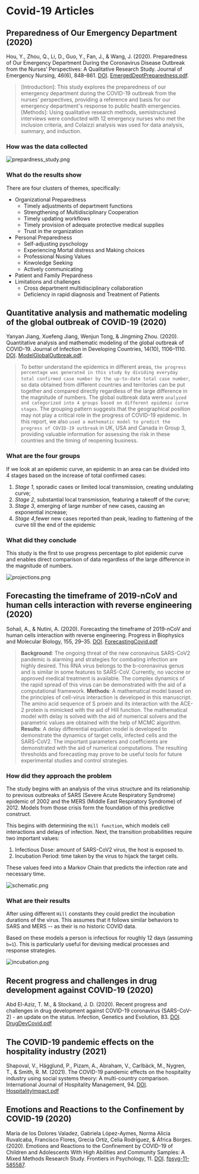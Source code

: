 # Covid-19 Articles

## Preparedness of Our Emergency Department (2020)

Hou, Y., Zhou, Q., Li, D., Guo, Y., Fan, J., & Wang, J. (2020). Preparedness of Our Emergency Department During the Coronavirus Disease Outbreak from the Nurses’ Perspectives: A Qualitative Research Study. Journal of Emergency Nursing, 46(6), 848–861. [DOI](https://doi-org.proxy1.ncu.edu/10.1016/j.jen.2020.07.008). [EmergedDeptPreparedness.pdf](EmergedDeptPreparedness.pdf).

> [Introduction]: This study explores the preparedness of our emergency department during the COVID-19 outbreak from the nurses’ perspectives, providing a reference and basis for our emergency department's response to public health emergencies. [Methods]: Using qualitative research methods, semistructured interviews were conducted with 12 emergency nurses who met the inclusion criteria, and Colaizzi analysis was used for data analysis, summary, and induction.

### How was the data collected

![prepardness_study.png](prepardness_study.png)

### What do the results show

There are four clusters of themes, specifically:

- Organizational Preparedness
  - Timely adjustments of department functions
  - Strengthening of Multidisciplinary Cooperation
  - Timely updating workflows
  - Timely provision of adequate protective medical supplies
  - Trust in the organization
- Personal Preparedness
  - Self-adjusting pyschology
  - Experiencing Mortal distress and Making choices
  - Professional Nusing Values
  - Knwoledge Seeking
  - Actively communicating
- Patient and Family Prepardness
- Limitations and challenges
  - Cross department multidisciplinary collaboration
  - Deficiency in rapid diagnosis and Treatment of Patients

## Quantitative analysis and mathematic modeling of the global outbreak of COVID-19 (2020)

Yanyan Jiang, Xuefeng Jiang, Wenjun Tong, & Jingming Zhou. (2020). Quantitative analysis and mathematic modeling of the global outbreak of COVID-19. Journal of Infection in Developing Countries, 14(10), 1106–1110. [DOI](https://doi-org.proxy1.ncu.edu/10.3855/jidc.13150). [ModelGlobalOutbreak.pdf](ModelGlobalOutbreak.pdf).

> To better understand the epidemics in different areas, `the progress percentage was generated in this study by dividing everyday total confirmed case number by the up-to-date total case number`, so data obtained from different countries and territories can be put together and compared directly regardless of the large difference in the magnitude of numbers. The global outbreak data were `analyzed and categorized into 4 groups based on different epidemic curve stages`. The grouping pattern suggests that the geographical position may not play a critical role in the progress of COVID-19 epidemic. In this report, we also `used a mathematic model to predict the progress of COVID-19 outbreak` in UK, USA and Canada in Group 3, providing valuable information for assessing the risk in these countries and the timing of reopening business.

### What are the four groups

If we look at an epidemic curve, an epidemic in an area can be divided into 4 stages based on the increase of total confirmed cases:

1. _Stage 1_, sporadic cases or limited local transmission, creating undulating curve;
2. _Stage 2_, substantial local transmission, featuring a takeoff of the curve;
3. _Stage 3_, emerging of large number of new cases, causing an exponential increase;
4. _Stage 4_,fewer new cases reported than peak, leading to flattening of the curve till the end of the epidemic

### What did they conclude

This study is the first to use progress percentage to plot epidemic curve and enables direct comparison of data regardless of the large difference in the magnitude of numbers.

![projections.png](projections.png)

## Forecasting the timeframe of 2019-nCoV and human cells interaction with reverse engineering (2020)

Sohail, A., & Nutini, A. (2020). Forecasting the timeframe of 2019-nCoV and human cells interaction with reverse engineering. Progress in Biophysics and Molecular Biology, 155, 29–35. [DOI](https://doi-org.proxy1.ncu.edu/10.1016/j.pbiomolbio.2020.04.002). [ForecastingCovid.pdf](ForecastingCovid.pdf)

> **Background**: The ongoing threat of the new coronavirus SARS-CoV2 pandemic is alarming and strategies for combating infection are highly desired. This RNA virus belongs to the b-coronavirus genus and is similar in some features to SARS-CoV. Currently, no vaccine or approved medical treatment is available. The complex dynamics of the rapid spread of this virus can be demonstrated with the aid of a computational framework. **Methods**: A mathematical model based on the principles of cell-virus interaction is developed in this manuscript. The amino acid sequence of S proein and its interaction with the ACE-2 protein is mimicked with the aid of Hill function. The mathematical model with delay is solved with the aid of numerical solvers and the parametric values are obtained with the help of MCMC algorithm. **Results**: A delay differential equation model is developed to demonstrate the dynamics of target cells, infected cells and the SARS-CoV2. The important parameters and coefficients are demonstrated with the aid of numerical computations. The resulting thresholds and forecasting may prove to be useful tools for future experimental studies and control strategies.

### How did they approach the problem

The study begins with an analysis of the virus structure and its relationship to previous outbreaks of SARS (Severe Acute Respiratory Syndrome) epidemic of 2002 and the MERS (Middle East
Respiratory Syndrome) of 2012.  Models from those crisis form the foundation of this predictive construct.

This begins with determining the `Hill function`, which models cell interactions and delays of infection.  Next, the transition probabilities require two important values:

1. Infectious Dose: amount of SARS-CoV2 virus, the host is exposed
to.
2. Incubation Period: time taken by the virus to hijack the target
cells.

These values feed into a Markov Chain that predicts the infection rate and necessary time.

![schematic.png](schematic.png)

### What are their results

After using different `Hill` constants they could predict the incubation durations of the virus.  This assumes that it follows similar behaviors to SARS and MERS -- as their is no historic COVID data.

Based on these models a person is infectious for roughly 12 days (assuming `b=1`).  This is particularly useful for devising medical processes and response strategies.

![incubation.png](incubation.png)

## Recent progress and challenges in drug development against COVID-19 (2020)

Abd El-Aziz, T. M., & Stockand, J. D. (2020). Recent progress and challenges in drug development against COVID-19 coronavirus (SARS-CoV-2) - an update on the status. Infection, Genetics and Evolution, 83. [DOI](https://doi-org.proxy1.ncu.edu/10.1016/j.meegid.2020.104327). [DrugDevCovid.pdf](DrugDevCovid.pdf)

## The COVID-19 pandemic effects on the hospitality industry (2021)

Shapoval, V., Hägglund, P., Pizam, A., Abraham, V., Carlbäck, M., Nygren, T., & Smith, R. M. (2021). The COVID-19 pandemic effects on the hospitality industry using social systems theory: A multi-country comparison. International Journal of Hospitality Management, 94. [DOI](https://doi-org.proxy1.ncu.edu/10.1016/j.ijhm.2020.102813). [HospitalityImpact.pdf](HospitalityImpact.pdf)

## Emotions and Reactions to the Confinement by COVID-19 (2020)

María de los Dolores Valadez, Gabriela López-Aymes, Norma Alicia Ruvalcaba, Francisco Flores, Grecia Ortíz, Celia Rodríguez, & África Borges. (2020). Emotions and Reactions to the Confinement by COVID-19 of Children and Adolescents With High Abilities and Community Samples: A Mixed Methods Research Study. Frontiers in Psychology, 11. [DOI](https://doi-org.proxy1.ncu.edu/10.3389/fpsyg.2020.585587). [fpsyg-11-585587](fpsyg-11-585587.pdf).
